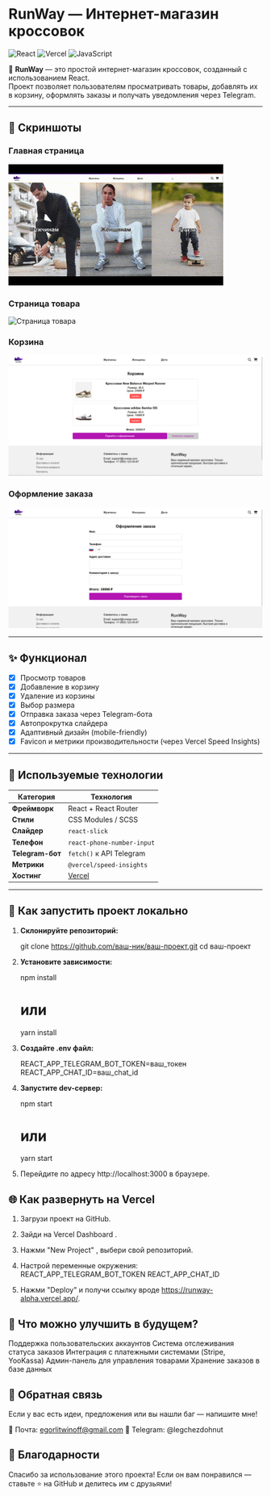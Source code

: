 # RunWay — Интернет-магазин кроссовок

![React](https://img.shields.io/badge/react-%2320232a.svg?style=for-the-badge&logo=react&logoColor=white)
![Vercel](https://img.shields.io/badge/vercel-%23000000.svg?style=for-the-badge&logo=vercel&logoColor=white)
![JavaScript](https://img.shields.io/badge/javascript-%23f7df1e.svg?style=for-the-badge&logo=javascript&logoColor=black)

🛒 **RunWay** — это простой интернет-магазин кроссовок, созданный с использованием React.  
Проект позволяет пользователям просматривать товары, добавлять их в корзину, оформлять заказы и получать уведомления через Telegram.

---

## 📸 Скриншоты 

### Главная страница
![Главная страница](/public/screenshots/home.gif)

### Страница товара
![Страница товара](/public/screenshots/product-detail.gif)

### Корзина
![Корзина](/public/screenshots/cart.png)

### Оформление заказа
![Оформление заказа](/public/screenshots/checkout.png)

---

## ✨ Функционал

- [x] Просмотр товаров
- [x] Добавление в корзину
- [x] Удаление из корзины
- [x] Выбор размера
- [x] Отправка заказа через Telegram-бота
- [x] Автопрокрутка слайдера
- [x] Адаптивный дизайн (mobile-friendly)
- [x] Favicon и метрики производительности (через Vercel Speed Insights)

---

## 🔧 Используемые технологии

| Категория | Технология |
|----------|------------|
| **Фреймворк** | React + React Router |
| **Стили** | CSS Modules / SCSS |
| **Слайдер** | `react-slick` |
| **Телефон** | `react-phone-number-input` |
| **Telegram-бот** | `fetch()` к API Telegram |
| **Метрики** | `@vercel/speed-insights` |
| **Хостинг** | [Vercel](https://vercel.com/)  |

---

## 🚀 Как запустить проект локально

1. **Склонируйте репозиторий:**

    git clone https://github.com/ваш-ник/ваш-проект.git 
    cd ваш-проект

2. **Установите зависимости:**

    npm install
    # или
    yarn install

3. **Создайте .env файл:**

    REACT_APP_TELEGRAM_BOT_TOKEN=ваш_токен
    REACT_APP_CHAT_ID=ваш_chat_id

4. **Запустите dev-сервер:**

    npm start
    # или
    yarn start    

5. Перейдите по адресу http://localhost:3000 в браузере. 
     

## 🌐 Как развернуть на Vercel 

1. Загрузи проект на GitHub.

2. Зайди на Vercel Dashboard . 

3. Нажми "New Project" , выбери свой репозиторий.

4. Настрой переменные окружения:
    REACT_APP_TELEGRAM_BOT_TOKEN
    REACT_APP_CHAT_ID
         
5. Нажми "Deploy"  и получи ссылку вроде https://runway-alpha.vercel.app/.

## 📝 Что можно улучшить в будущем? 

Поддержка пользовательских аккаунтов
Система отслеживания статуса заказов
Интеграция с платежными системами (Stripe, YooKassa)
Админ-панель для управления товарами
Хранение заказов в базе данных

## 💬 Обратная связь 

Если у вас есть идеи, предложения или вы нашли баг — напишите мне! 

📧 Почта: egorlitwinoff@gmail.com 
📱 Telegram: @legchezdohnut

## 🙏 Благодарности 

Спасибо за использование этого проекта!
Если он вам понравился — ставьте ⭐️ на GitHub и делитесь им с друзьями! 
